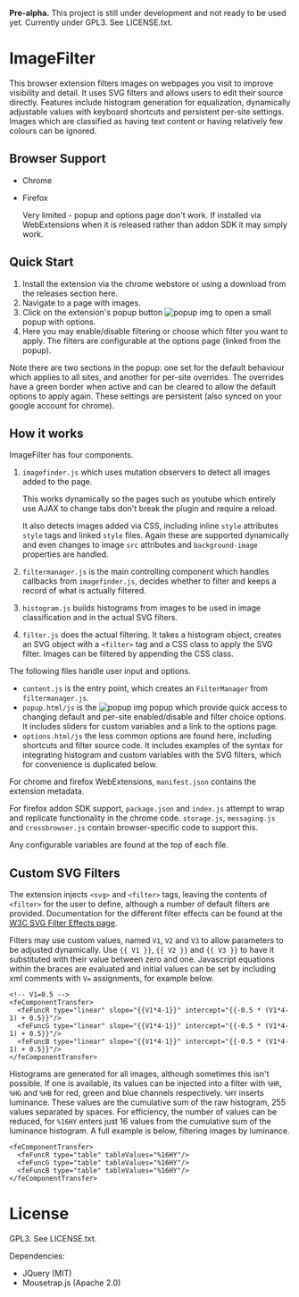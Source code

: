 **Pre-alpha.** This project is still under development and not ready to be used yet. Currently under GPL3. See LICENSE.txt.

# ImageFilter

This browser extension filters images on webpages you visit to improve visibility and detail. It uses SVG filters and allows users to edit their source directly. Features include histogram generation for equalization, dynamically adjustable values with keyboard shortcuts and persistent per-site settings. Images which are classified as having text content or having relatively few colours can be ignored.

## Browser Support

- Chrome
- Firefox

    Very limited - popup and options page don't work. If installed via WebExtensions when it is released rather than addon SDK it may simply work.

## Quick Start

1. Install the extension via the chrome webstore or using a download from the releases section here.
2. Navigate to a page with images.
3. Click on the extension's popup button ![popup img][popup] to open a small popup with options.
4. Here you may enable/disable filtering or choose which filter you want to apply. The filters are configurable at the options page (linked from the popup).

Note there are two sections in the popup: one set for the default behaviour which applies to all sites, and another for per-site overrides. The overrides have a green border when active and can be cleared to allow the default options to apply again. These settings are persistent (also synced on your google account for chrome).

## How it works

ImageFilter has four components.

1. `imagefinder.js` which uses mutation observers to detect all images added to the page.

	This works dynamically so the pages such as youtube which entirely use AJAX to change tabs don't break the plugin and require a reload.

	It also detects images added via CSS, including inline `style` attributes `style` tags and linked `style` files. Again these are supported dynamically and even changes to image `src` attributes and `background-image` properties are handled.

2. `filtermanager.js` is the main controlling component which handles callbacks from `imagefinder.js`, decides whether to filter and keeps a record of what is actually filtered.

3. `histogram.js` builds histograms from images to be used in image classification and in the actual SVG filters.

4. `filter.js` does the actual filtering. It takes a histogram object, creates an SVG object with a `<filter>` tag and a CSS class to apply the SVG filter. Images can be filtered by appending the CSS class.

The following files handle user input and options.

- `content.js` is the entry point, which creates an `FilterManager` from `filtermanager.js`.
- `popup.html/js` is the ![popup img][popup] popup which provide quick access to changing default and per-site enabled/disable and filter choice options. It includes sliders for custom variables and a link to the options page.
- `options.html/js` the less common options are found here, including shortcuts and filter source code. It includes examples of the syntax for integrating histogram and custom variables with the SVG filters, which for convenience is duplicated below.

For chrome and firefox WebExtensions, `manifest.json` contains the extension metadata.

For firefox addon SDK support, `package.json` and `index.js` attempt to wrap and replicate functionality in the chrome code. `storage.js`, `messaging.js` and `crossbrowser.js` contain browser-specific code to support this.

Any configurable variables are found at the top of each file.

## Custom SVG Filters

The extension injects `<svg>` and `<filter>` tags, leaving the contents of `<filter>` for the user to define, although a number of default filters are provided.
Documentation for the different filter effects can be found at the
[W3C SVG Filter Effects page](https://www.w3.org/TR/SVG/filters.html).

Filters may use custom values, named `V1`, `V2` and `V3` to allow parameters to be adjusted dynamically.
Use `{{ V1 }}`, `{{ V2 }}` and `{{ V3 }}` to have it substituted with their value between
zero and one. Javascript equations within the braces are evaluated and
initial values can be set by including xml comments with `V=` assignments, for example below.

	<!-- V1=0.5 -->
	<feComponentTransfer>
	  <feFuncR type="linear" slope="{{V1*4-1}}" intercept="{{-0.5 * (V1*4-1) + 0.5}}"/>
	  <feFuncG type="linear" slope="{{V1*4-1}}" intercept="{{-0.5 * (V1*4-1) + 0.5}}"/>
	  <feFuncB type="linear" slope="{{V1*4-1}}" intercept="{{-0.5 * (V1*4-1) + 0.5}}"/>
	</feComponentTransfer>

Histograms are generated for all images, although sometimes this isn't possible.
If one is available, its values can be injected into a filter with
`%HR`, `%HG` and `%HB`
for red, green and blue channels respectively. `%HY` inserts luminance.
These values are the cumulative sum of the raw histogram, 255 values separated by spaces.
For efficiency, the number of values can be reduced, for `%16HY` enters
just 16 values from the cumulative sum of the luminance histogram. A full example is below,
filtering images by luminance.

	<feComponentTransfer>
	  <feFuncR type="table" tableValues="%16HY"/>
	  <feFuncG type="table" tableValues="%16HY"/>
	  <feFuncB type="table" tableValues="%16HY"/>
	</feComponentTransfer>

[popup]:https://raw.githubusercontent.com/pknowles/ImageFilter/master/icon16.png

# License

GPL3. See LICENSE.txt.

Dependencies:

- JQuery (MIT)
- Mousetrap.js (Apache 2.0)
